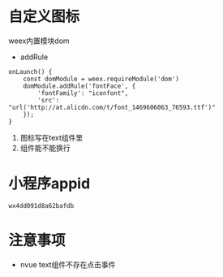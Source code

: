 # 自定义图标
weex内置模块dom
- addRule
```
onLaunch() {
	const domModule = weex.requireModule('dom')
	domModule.addRule('fontFace', {
	    'fontFamily': "iconfont",
	    'src': "url('http://at.alicdn.com/t/font_1469606063_76593.ttf')"
	});
}
```
1. 图标写在text组件里
2. 组件能不能换行

# 小程序appid
`wx4dd091d8a62bafdb`

# 注意事项
- nvue text组件不存在点击事件